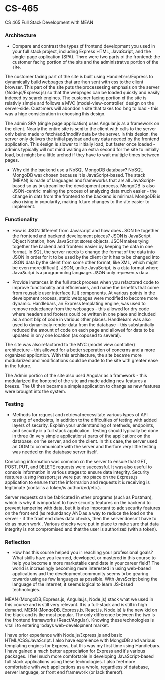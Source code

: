 # CS-465
CS 465 Full Stack Development with MEAN

### Architecture
- Compare and contrast the types of frontend development you used in your full stack project, including Express HTML, JavaScript, and the single-page application (SPA).
There were two parts of the frontend: the customer facing portion of the site and the administrative portion of the site. 

The customer facing part of the site is built using Handlebars/Express to dynamically build webpages that are then sent with css to the client browser. This part of the site puts the processesing emphasis on the server (Node.js/Express.js) so that the webpages can be loaded quickly and easily indexed by search engines. The customer facing portion of the site is relativly simple and follows a MVC (model-view-controller) design on the server-side. Customers will abondon a site that takes too long to load - this was a hige consideration in choosing this design.

The admin SPA (single page application) uses Angular.js as a framework on the client. Nearly the entire site is sent to the client with calls to the server only being made to fetch/add/modify data by the server. In this design, the server only delivers the initial payload and any data needed by the frontend application. This design is slower to initially load, but faster once loaded - admins typically will not mind waiting an extra second for the site to initially load, but might be a little urched if they have to wait multiple times between pages.

- Why did the backend use a NoSQL MongoDB database?
NoSQL MongoDB was chosen because it is JavaScript-based. The stack (MEAN) is made of languages and frameworks that are all JavaScript-based so as to streamline the development process. MongoDB is also JSON-centric, making the process of analyzing data much easier - the change in data from the frontend to the backend is minimal. MongoDB is also rising in popularity, making future changes to the site easier to implement.


### Functionality
- How is JSON different from Javascript and how does JSON tie together the frontend and backend development pieces?
JSON is JavaScript Object Notation, how JavaScript stores objects. JSON makes tying together the backend and frontend easier by keeping the data in one format. In SQL, the server needs to change the format of the data into JSON in order for it to be used by the client (or it has to be changed into JSON data by the cleint from some other format, like XML, which might be even more difficult). JSON, unlike JavaScript, is a data format where JavaScript is a programming language. JSON only represents data.

- Provide instances in the full stack process when you refactored code to improve functionality and efficiencies, and name the benefits that come from reusable user interface (UI) components.
At various points in the development process, static webpages were modified to become more dynamic. Handlebars, an Express templating engine, was used to remove reducdancy from the webpages - this allowed for dry code where headers and footers could be written in one place and included as a short blip of code in various other places. Handlebars was also used to dynamicaly render data from the database - this substantially reduced the amount of code on each page and allowed for data to be updated in only one location (as opposed to several).

The site was also refactored to the MVC (model view controller) architecture - this allowed for a better seperation of concerns and a more organized application. With this architecture, the site became more modularized and modifications could be made to the site with greater ease in the future. 

The Admin portion of the site also used Angular as a framework - this modularized the frontend of the site and made adding new features a breeze. The UI then became a simple application to change as new features were brought into the system.


### Testing
- Methods for request and retrieval necessitate various types of API testing of endpoints, in addition to the difficulties of testing with added layers of security. Explain your understanding of methods, endpoints, and security in a full stack application.
Testing should typically be done in three (in very simple applications) parts of the application: on the database, on the server, and on the client. In this case, the server used an ODM to communicate with the server and therfore very little testing was needed on the database server itself. 

Consoling information was common on the server to ensure that GET, POST, PUT, and DELETE requests were successful. It was also useful to console information in various stages to ensure data integrity. Security features (using Passport.js) were put into place on the Express.js application to ensure that the information and requests it is receiving is legitimate (contains a token/is authorized/etc.). 

Server requests can be fabricated in other programs (such as Postman), which is why it is important to have security features on the backend to prevent tampering with data, but it is also important to add security features on the front end (as redundancy AND as a way to reduce the load on the server - if the front end does data checks, then the server doesn't have to do as much work). Various checks were put in place to make sure that data integrity is not compromised and that the user is authorized (with a token).


### Reflection
- How has this course helped you in reaching your professional goals? What skills have you learned, developed, or mastered in this course to help you become a more marketable candidate in your career field?
The world is increasingly becoming more interested in using web-based applications and the development community seems to be gearing towards using as few languages as possible. With JavaScript being the language of the internet, it seems logical to learn JS-based technologies. 

MEAN (MongoDB, Express.js, Angular.js, Node.js) stack what we used in this course and is still very relevant. It is a full-stack and is still in high demand. MERN (MongoDB, Express.js, React.js, Node.js) is the new kid on the black and is the most popular. The only difference between the two is the frontend frameworks (React/Angular). Knowing these technologies is vital i to entering todays web-development market. 

I have prior experience with Node.js/Express.js and basic HTML/CSS/JavaScript. I also have expreience with MongoDB and various templating engines for Express, but this was my first time using Handlebars. I have gained a much better appreciation for Express and it's various packages. I feel much more comfortable in developing JavaScript-based full stack applications using these technologies. I also feel more comfortable with web applications as a whole, regardless of database, server language, or front end framework (or lack thereof).
